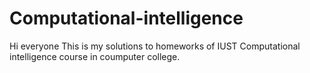 # Computational-intelligence
Hi everyone
This is my solutions to homeworks of IUST Computational intelligence course in coumputer college.
